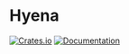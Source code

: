 # Hyena
[![Crates.io](https://img.shields.io/crates/v/atomic-borrow)](https://crates.io/crates/atomic-borrow)
[![Documentation](https://img.shields.io/docsrs/atomic-borrow)](https://docs.rs/atomic-borrow/latest)
